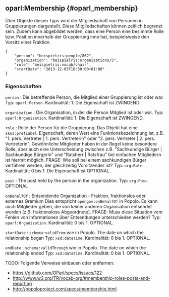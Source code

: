 oparl:Membership {#oparl_membership}
----------------

Über Objekte diesen Typs wird die Mitgliedschaft von Personen in
Gruppierungen dargestellt. Diese Mitgliedschaften können zeitlich
begrenzt sein. Zudem kann abgebildet werden, dass eine Person
eine besimmte Rolle bzw. Position innerhalb der Gruppierung
inne hat, beispielsweise den Vorsitz einer Fraktion.

~~~~~  {#location_ex1 .json}
{
    "person": "beispielris:people/862",
    "organization": "beispielris:organizations/5",
    "role": "beispielris:vocab/chair",
    "startDate": "2013-12-03T16:30:00+01:00"
}
~~~~~

### Eigenschaften

`person`
:   Die betreffende Person, die Mitglied einer Gruppierung ist oder war.
    Typ: `oparl:Person`.
    Kardinalität: 1.
    Die Eigenschaft ist ZWINGEND.
    
`organization`
:   Die Organisation, in der die Person Mitglied ist oder war.
    Typ: `oparl:Organization`.
    Kardinalität: 1.
    Die Eigenschaft ist ZWINGEND.

`role`
:   Rolle der Person für die Gruppierung. Das Objekt hat eine `skos:prefLabel`-Eigenschaft,
    deren Wert eine Funktionsbezeichnung ist, z.B.
    "1. pers. Vertreter | 1. pers. Vertreterin" oder "2. pers. Vertreter | 2. pers. Vertreterin".
    Gewöhnliche Mitglieder haben in der Regel keine besondere Rolle,
    aber auch eine Unterscheidung zwischen z.B. "Sachkundige Bürger | Sachkundige Bürgerin"
    und "Ratsherr | Ratsfrau" bei einfachen Mitgliedern ist hiermit möglich.
    FRAGE: Wie soll bei einem sachkundigen Bürger verfahren werden, der gleichzeitig Vorsitzender ist?
    Typ: `org:Role`.
    Kardinalität: 0 bis 1.
    Die Eigenschaft ist OPTIONAL.

`post`
:   The post held by the person in the organization.
    Typ: `org:Post`.
    OPTIONAL

`onBehalfOf`
:   Entsendende Organization - Fraktion, fraktionslos oder externes Gremium
    Dies entspricht `opengov:onBehalfOf` in Popolo.
    Es kann auch Mitglieder geben, die von keiner anderen Organisation entsendet wurden (z.B. fraktionslose Abgeordnete).
    FRAGE: Muss diese Situation vom Fehlen von Informationen über Entsendungen unterschieden werden?
    Typ: `oparl:Organization`.
    Kardinalität: 0 bis 1.
    OPTIONAL.

`startDate`
:   `schema:validFrom` wie in Popolo. The date on which the relationship began
    Typ: `xsd:dateTime`.
    Kardinalität: 0 bis 1.
    OPTIONAL.

`endDate`
:   `schema:validThrough` wie in Popolo. The date on which the relationship ended
    Typ: `xsd:dateTime`.
    Kardinalität: 0 bis 1.
    OPTIONAL.

TODO: Folgende Verweise einbauen oder entfernen:

* https://github.com/OParl/specs/issues/122
* http://www.w3.org/TR/vocab-org/#membership-roles-posts-and-reporting
* http://popoloproject.com/specs/membership.html
